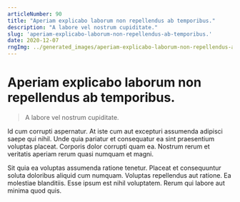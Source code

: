 ```yaml
---
articleNumber: 90
title: "Aperiam explicabo laborum non repellendus ab temporibus."
description: "A labore vel nostrum cupiditate."
slug: 'aperiam-explicabo-laborum-non-repellendus-ab-temporibus.'
date: 2020-12-07
rngImg: ../generated_images/aperiam-explicabo-laborum-non-repellendus-ab-temporibus..jpg
---
```


# Aperiam explicabo laborum non repellendus ab temporibus.

> A labore vel nostrum cupiditate.

Id cum corrupti aspernatur. At iste cum aut excepturi assumenda adipisci saepe qui nihil. Unde quia pariatur et consequatur ea sint praesentium voluptas placeat. Corporis dolor corrupti quam ea. Nostrum rerum et veritatis aperiam rerum quasi numquam et magni.
 Sit quia ea voluptas assumenda ratione tenetur. Placeat et consequuntur soluta doloribus aliquid cum numquam. Voluptas repellendus aut ratione. Ea molestiae blanditiis. Esse ipsum est nihil voluptatem. Rerum qui labore aut minima quod quis.
